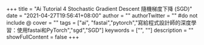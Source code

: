 +++
title = "Ai Tutorial 4 Stochastic Gradient Descent 隨機梯度下降 (SGD)"
date = "2021-04-27T19:56:41+08:00"
author = ""
authorTwitter = "" #do not include @
cover = ""
tags = ["ai", "fastai","pytorch","寫給程式設計師的深度學習：使用fastai和PyTorch","sgd","SGD"]
keywords = ["", ""]
description = ""
showFullContent = false
+++
